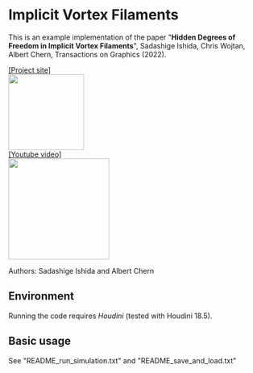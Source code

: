 # Implicit Vortex Filaments

This is an example implementation of the paper "**Hidden Degrees of Freedom in Implicit Vortex Filaments**", Sadashige Ishida, Chris Wojtan, Albert Chern, Transactions on Graphics (2022). 

[[Project site]][P]  
<a href="https://sadashigeishida.bitbucket.io/implicit_filaments/">  <img src="https://sadashigeishida.bitbucket.io/implicit_filaments/TorusKnotComp.jpg" height="150px"> </a>  
[[Youtube video]][Y]  
<a href="https://youtu.be/f6YL37L5a9w"><img src="https://i.ytimg.com/vi/f6YL37L5a9w/0.jpg" width="200px"></a>

[Y]:https://youtu.be/f6YL37L5a9w
[P]:https://sadashigeishida.bitbucket.io/implicit_filaments/  

Authors: Sadashige Ishida and Albert Chern

## Environment
Running the code requires *Houdini* (tested with Houdini 18.5).

## Basic usage
See "README_run_simulation.txt" and "README_save_and_load.txt"
